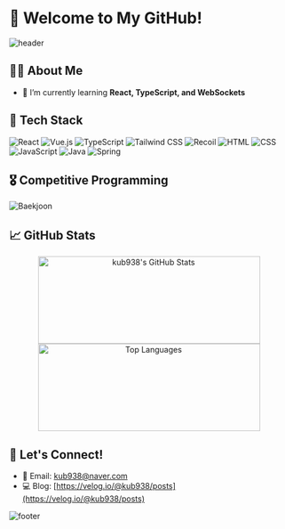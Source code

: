 # 👋 Welcome to My GitHub!

![header](https://capsule-render.vercel.app/api?type=waving&color=gradient&height=200&section=header&text=Hi%20there!%20I'm%20kub938&fontSize=40&fontColor=ffffff)

## 👩‍💻 About Me
- 🌱 I’m currently learning **React, TypeScript, and WebSockets**

## 🔧 Tech Stack
![React](https://img.shields.io/badge/-React-61DAFB?logo=react&logoColor=white&style=flat-square)
![Vue.js](https://img.shields.io/badge/-Vue.js-4FC08D?logo=vue.js&logoColor=white&style=flat-square)
![TypeScript](https://img.shields.io/badge/-TypeScript-007ACC?logo=typescript&logoColor=white&style=flat-square)
![Tailwind CSS](https://img.shields.io/badge/-TailwindCSS-06B6D4?logo=tailwindcss&logoColor=white&style=flat-square)
![Recoil](https://img.shields.io/badge/-Recoil-3578E5?logo=redux&logoColor=white&style=flat-square)
![HTML](https://img.shields.io/badge/-HTML-E34F26?logo=html5&logoColor=white&style=flat-square)
![CSS](https://img.shields.io/badge/-CSS-1572B6?logo=css3&logoColor=white&style=flat-square)
![JavaScript](https://img.shields.io/badge/-JavaScript-F7DF1E?logo=javascript&logoColor=black&style=flat-square)
![Java](https://img.shields.io/badge/-Java-007396?logo=oracle&logoColor=white&style=flat-square)
![Spring](https://img.shields.io/badge/-Spring-6DB33F?logo=spring&logoColor=white&style=flat-square)




## 🎖️ Competitive Programming
![Baekjoon](http://mazassumnida.wtf/api/v2/generate_badge?boj=kub938)

## 📈 GitHub Stats
<p align="center">
  <img src="https://github-readme-stats.vercel.app/api?username=kub938&show_icons=true&theme=radical" width="400px" height="157px" alt="kub938's GitHub Stats"/>
  <img src="https://github-readme-stats.vercel.app/api/top-langs/?username=kub938&layout=compact&theme=radical" width="400px" height="157px" alt="Top Languages"/>
</p>

## 🔗 Let's Connect!
- 📧 Email: [kub938@naver.com](mailto:kub938@naver.com)
- 💻 Blog: [https://velog.io/@kub938/posts](https://velog.io/@kub938/posts)

![footer](https://capsule-render.vercel.app/api?type=waving&color=gradient&height=150&section=footer)
